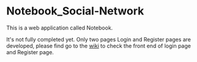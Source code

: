 # Notebook_Social-Network
This is a web application called Notebook.

It's not fully completed yet. Only two pages Login and Register pages are developed, please find go to the [wiki](https://github.com/vjvijayg/Notebook_Social-Network/wiki) to check the front end of login page and Register page.


